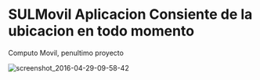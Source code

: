 # SULMovil Aplicacion Consiente de la ubicacion en todo momento
Computo Movil, penultimo proyecto

![screenshot_2016-04-29-09-58-42](https://cloud.githubusercontent.com/assets/11744752/14920142/c294b6ec-0df1-11e6-987e-43cba98a81dd.png)
